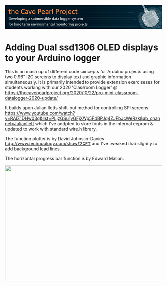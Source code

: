 <img src="https://github.com/EKMallon/The_Cave_Pearl_Project_CURRENT_codebuilds/blob/master/images/CavePearlProjectBanner_130x850px.jpg">

# Adding Dual ssd1306 OLED displays to your Arduino logger

This is an mash up of different code concepts for Arduino projects using two 0.96" I2C screens to display text and graphic information simultaneously.
It is primarily intended to provide extension exerciseses for students working with our 2020 'Classroom Logger' @  
https://thecavepearlproject.org/2020/10/22/pro-mini-classroom-datalogger-2020-update/ 

It builds upon Julian Iletts shift-out method for controlling SPI screens: https://www.youtube.com/watch?v=RAlZ1DHw03g&list=PLjzGSu1yGFjXWp5F4BPJg4ZJFbJcWeRzk&ab_channel=JulianIlett  which I've addpted to store fonts in the internal eeprom & updated to work with standard wire.h library. 

The function plotter is by David Johnson-Davies http://www.technoblogy.com/show?2CFT and I've tweaked that slightly to add background lead lines. 

The horizontal progress bar function is by Edward Mallon.

<img src="https://github.com/EKMallon/Pro-Mini-Datalogger---Basic-Starter-Sketch/blob/master/images/2020_ClassroomLogger-Assembled_900pixw.jpg" height="372" width="640">
